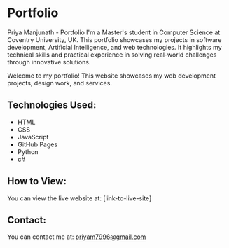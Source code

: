 # Portfolio
Priya Manjunath - Portfolio I'm a Master's student in Computer Science at Coventry University, UK. This portfolio showcases my projects in software development, Artificial Intelligence, and web technologies. It highlights my technical skills and practical experience in solving real-world challenges through innovative solutions.

Welcome to my portfolio! This website showcases my web development projects, design work, and services. 

## Technologies Used:
- HTML
- CSS
- JavaScript
- GitHub Pages
- Python
- c#

## How to View:
You can view the live website at: [link-to-live-site]

## Contact:
You can contact me at: priyam7996@gmail.com 

